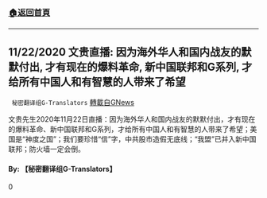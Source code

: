 ###  [:house:返回首頁](https://github.com/ourhimalayas/txt)
---

## 11/22/2020 文贵直播: 因为海外华人和国内战友的默默付出, 才有现在的爆料革命, 新中国联邦和G系列, 才给所有中国人和有智慧的人带来了希望
` 秘密翻译组G-Translators` [轉載自GNews](https://gnews.org/zh-hans/598365/)

文贵先生2020年11月22日直播：因为海外华人和国内战友的默默付出，才有现在的爆料革命、新中国联邦和G系列，才给所有中国人和有智慧的人带来了希望；美国是“神度之国”；我们要珍惜“信”字，中共股市造假无底线；“我盟”已并入新中国联邦；防火墙一定会倒。



#### **By: 【秘密翻译组G-Translators】**

0
